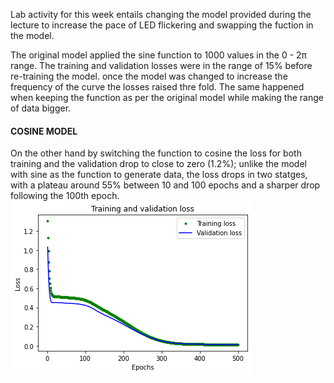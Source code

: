 Lab activity for this week entails changing the model provided during the lecture to increase the pace of LED flickering and swapping the fuction in the model.

The original model applied the sine function to 1000 values in  the  0 - 2π range. The training and validation losses were in the range of 15% before re-training the model. once the model was changed to increase the frequency of the curve the losses raised thre fold. The same happened when keeping the function as per the original model while making the range of data bigger.

#### **COSINE MODEL**

On the other hand by switching the function to cosine the loss for both training and the validation drop to close to zero (1.2%); unlike the model with sine as the function to generate data, the loss drops in two statges, with a plateau around 55% between 10 and 100 epochs and a sharper drop following the 100th epoch.
![alt text](https://github.com/SimoneUCL/casa0018/blob/main/Week3/myWeek3/Cos_loss.png)


